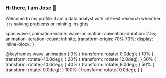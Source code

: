 ### Hi there, I am Jose <span class="wave">👋</span>


Welcome to my profile. I am a data analyst with interest research wheather it is solving problems or mininig insights 

<!--
**jmart368/jmart368** is a ✨ _special_ ✨ repository because its `README.md` (this file) appears on your GitHub profile.

Here are some ideas to get you started:

- 🔭 I’m currently working on ...
- 🌱 I’m currently learning ...
- 👯 I’m looking to collaborate on ...
- 🤔 I’m looking for help with ...
- 💬 Ask me about ...
- 📫 How to reach me: ...
- 😄 Pronouns: ...
- ⚡ Fun fact: ...
-->


span.wave {
  animation-name: wave-animation;
  animation-duration: 2.5s;
  animation-iteration-count: infinite;
  transform-origin: 70% 70%;
  display: inline-block;
}

@keyframes wave-animation {
    0% { transform: rotate(  0.0deg); }
   10% { transform: rotate(-10.0deg); }
   20% { transform: rotate( 12.0deg); }
   30% { transform: rotate(-10.0deg); }
   40% { transform: rotate(  9.0deg); }
   50% { transform: rotate(  0.0deg); }
  100% { transform: rotate(  0.0deg); }
}
